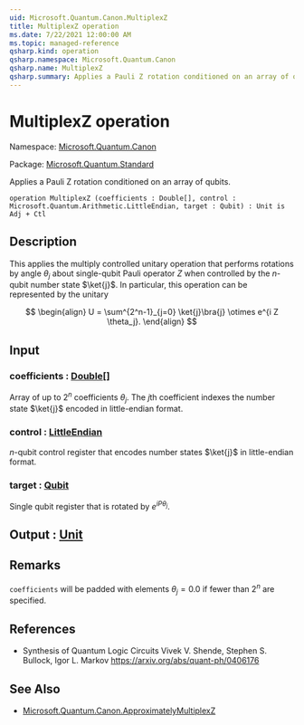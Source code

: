 ```yaml
---
uid: Microsoft.Quantum.Canon.MultiplexZ
title: MultiplexZ operation
ms.date: 7/22/2021 12:00:00 AM
ms.topic: managed-reference
qsharp.kind: operation
qsharp.namespace: Microsoft.Quantum.Canon
qsharp.name: MultiplexZ
qsharp.summary: Applies a Pauli Z rotation conditioned on an array of qubits.
---
```


# MultiplexZ operation

Namespace: [Microsoft.Quantum.Canon](xref:Microsoft.Quantum.Canon)

Package: [Microsoft.Quantum.Standard](https://nuget.org/packages/Microsoft.Quantum.Standard)


Applies a Pauli Z rotation conditioned on an array of qubits.

```qsharp
operation MultiplexZ (coefficients : Double[], control : Microsoft.Quantum.Arithmetic.LittleEndian, target : Qubit) : Unit is Adj + Ctl
```


## Description

This applies the multiply controlled unitary operation that performsrotations by angle $\theta_j$ about single-qubit Pauli operator $Z$when controlled by the $n$-qubit number state $\ket{j}$.In particular, this operation can be represented by the unitary$$\begin{align}U = \sum^{2^n-1}_{j=0} \ket{j}\bra{j} \otimes e^{i Z \theta_j}.\end{align}$$

## Input

### coefficients : [Double](xref:microsoft.quantum.qsharp.valueliterals#double-literals)[]

Array of up to $2^n$ coefficients $\theta_j$. The $j$th coefficientindexes the number state $\ket{j}$ encoded in little-endian format.


### control : [LittleEndian](xref:Microsoft.Quantum.Arithmetic.LittleEndian)

$n$-qubit control register that encodes number states $\ket{j}$ inlittle-endian format.


### target : [Qubit](xref:microsoft.quantum.qsharp.valueliterals#qubit-literals)

Single qubit register that is rotated by $e^{i P \theta_j}$.



## Output : [Unit](xref:microsoft.quantum.qsharp.valueliterals#unit-literal)



## Remarks

`coefficients` will be padded with elements $\theta_j = 0.0$ iffewer than $2^n$ are specified.

## References

- Synthesis of Quantum Logic Circuits  Vivek V. Shende, Stephen S. Bullock, Igor L. Markov  https://arxiv.org/abs/quant-ph/0406176

## See Also

- [Microsoft.Quantum.Canon.ApproximatelyMultiplexZ](xref:Microsoft.Quantum.Canon.ApproximatelyMultiplexZ)